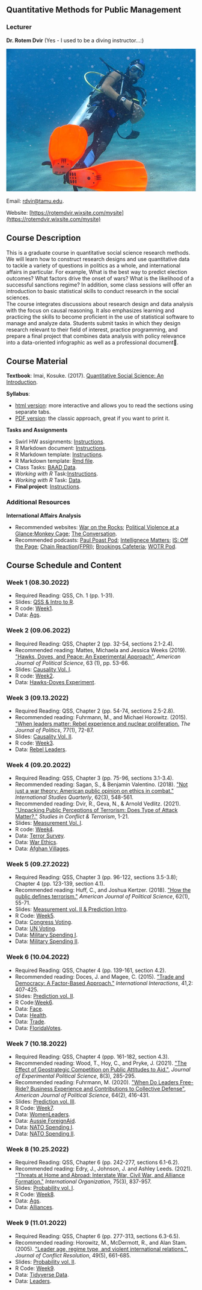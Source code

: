 ## Quantitative Methods for Public Management

### Lecturer

**Dr. Rotem Dvir** (Yes - I used to be a diving instructor...:)  

![](/assets/dive.jpg)

Email: [rdvir@tamu.edu](rdvir@tamu.edu). 

Website: [https://rotemdvir.wixsite.com/mysite](https://rotemdvir.wixsite.com/mysite)

## Course Description
This is a graduate course in quantitative social science research methods. We will learn how to construct research designs and use quantitative data to tackle a variety of questions in politics as a whole, and international affairs in particular. For example, What is the best way to predict election outcomes? What factors drive the onset of wars? What is the likelihood of a successful sanctions regime? In addition, some class sessions will offer an introduction to basic statistical skills to conduct research in the social sciences.  
The course integrates discussions about research design and data analysis with the focus on causal reasoning. It also emphasizes learning and practicing the skills to become proficient in the use of statistical software to manage and analyze data. Students submit tasks in which they design research relevant to their field of interest, practice programming, and prepare a final project that combines data analysis with policy relevance into a data-oriented infographic as well as a professional document📃.

## Course Material

**Textbook**: Imai, Kosuke. (2017). [Quantitative Social Science: An Introduction](https://qss.princeton.press).    

**Syllabus**:  

  - [html version](/assets/Syl_Fall22.html): more interactive and allows you to read the sections using separate tabs.
  - [PDF version](/assets/BUSH_Syllabus2022.pdf): the classic approach, great if you want to print it.

**Tasks and Assignments**  

  - Swirl HW assignments: [Instructions](/assets/Tasks/Swirl.pdf).
  - R Markdown document: [Instructions](/assets/Tasks/Markdown_Inst.pdf).
  - R Markdown template: [Instructions](/assets/Tasks/MarkdownTemp_Ins.pdf).
  - R Markdown template: [Rmd file](/assets/Tasks/rMarkdown_temp2022.Rmd).
  - Class Tasks: [BAAD Data](/assets/Tasks/Data_ClassTask1.dta).
  - *Working with R* Task:[Instructions](/assets/Tasks/Task2_Inst.pdf).
  - *Working with R* Task: [Data](leaders.csv).
  - **Final project**: [Instructions](/assets/Tasks/Final_Inst2.pdf).   


### Additional Resources

**International Affairs Analysis**  

  - Recommended websites: [War on the Rocks](https://warontherocks.com); [Political Violence at a Glance](https://politicalviolenceataglance.org);[Monkey Cage](https://monkeycagetopicguides.org); [The Conversation](https://theconversation.com/us).
  - Recommended podcasts: [Paul Poast Pod](https://open.spotify.com/show/57N2HMfcYw3coHTPv1lYw7); [Intellignece Matters](https://podbay.fm/p/intelligence-matters); [IS: Off the Page](https://www.belfercenter.org/OffthePage); [Chain Reaction(FPRI)](https://www.fpri.org/multimedia/chain-reaction/); [Brookings Cafeteria](https://www.brookings.edu/series/brookings-cafeteria-podcast/); [WOTR Pod](https://warontherocks.com/category/podcasts/war-on-the-rocks/).  

## Course Schedule and Content

### Week 1 (08.30.2022)  

  - Required Reading: QSS, Ch. 1 (pp. 1-31).
  - Slides: [QSS & Intro to R](/assets/Week1/wk1_slides.pdf).
  - R code: [Week1](/assets/Week1/Code_week1.R).
  - Data: [Ags](/assets/Week1/ags.xlsx).

### Week 2 (09.06.2022)  

  - Required Reading: QSS, Chapter 2 (pp. 32-54, sections 2.1-2.4).
  - Recommended reading: Mattes, Michaela and Jessica Weeks (2019). ["Hawks, Doves, and Peace: An Experimental Approach",](https://doi.org/10.1111/ajps.12392) *American Journal of Political Science*, 63 (1), pp. 53-66.
  - Slides: [Causality Vol. I](/assets/Week2/wk2_slides.pdf).
  - R code: [Week2](/assets/Week2/Code_week2.R).
  - Data: [Hawks-Doves Experiment](/assets/Week2/MattesWeeksEdit.dta).

### Week 3 (09.13.2022)  

  - Required Reading: QSS, Chapter 2 (pp. 54-74, sections 2.5-2.8).
  - Recommended reading: Fuhrmann, M., and Michael Horowitz. (2015). ["When leaders matter: Rebel experience and nuclear proliferation.](https://doi.org/10.1086/678308) *The Journal of Politics*, 77(1), 72-87.
  - Slides: [Causality Vol. II](/assets/Week3/wk3_slides.pdf).
  - R code: [Week3](assets/Week3/Code_week3.R).
  - Data: [Rebel Leaders](assets/Week3/RebelsDataset_FH2015.dta).

### Week 4 (09.20.2022)  

  - Required Reading: QSS, Chapter 3 (pp. 75-96, sections 3.1-3.4).
  - Recommended reading: Sagan, S., & Benjamin Valentino. (2018). ["Not just a war theory: American public opinion on ethics in combat."](https://doi.org/10.1093/isq/sqy033) *International Studies Quarterly*, 62(3), 548-561.
  - Recommended reading: Dvir, R., Geva, N., & Arnold Vedlitz. (2021). ["Unpacking Public Perceptions of Terrorism: Does Type of Attack Matter?."](https://doi.org/10.1080/1057610X.2021.1886427) *Studies in Conflict & Terrorism*, 1-21.
  - Slides: [Measurement Vol. I](/assets/Week4/wk4_slides.pdf).
  - R code: [Week4](/assets/Week4/Code_week4.R).
  - Data: [Terror Survey](assets/Week4/Bush_TerrorSurvey.csv).
  - Data: [War Ethics](/assets/Week4/WarEthics.dta).
  - Data: [Afghan Villages](/assets/Week4/afghan-village.csv).  

### Week 5 (09.27.2022)  

  - Required Reading: QSS, Chapter 3 (pp. 96-122, sections 3.5-3.8); Chapter 4 (pp. 123-139, section 4.1).
  - Recommended reading: Huff, C., and Joshua Kertzer. (2018). ["How the public defines terrorism."](https://doi.org/10.1111/ajps.12329) *American Journal of Political Science*, 62(1), 55-71.
  - Slides: [Measurement vol. II & Prediction Intro](/assets/Week5/wk5_slides.pdf).
  - R Code: [Week5](/assets/Week5/Code_week5b.R).
  - Data: [Congress Voting](/assets/Week5/congress.csv).
  - Data: [UN Voting](/assets/Week5/unvoting.csv).
  - Data: [Military Spending I](/assets/Week5/mil_exp.xlsx).
  - Data: [Military Spending II](/assets/Week5/mil_exp2.xlsx).

### Week 6 (10.04.2022)  

  - Required Reading: QSS, Chapter 4 (pp. 139-161, section 4.2).
  - Recommended reading: Doces, J. and Magee, C. (2015). ["Trade and Democracy: A Factor-Based Approach."](https://doi.org/10.1080/03050629.2015.984065) *International Interactions*, 41,2: 407-425.
  - Slides: [Prediction vol. II](/assets/Week6/wk6_deck.pdf).
  - R Code:[Week6](/assets/Week6/Code_week6b.R).
  - Data: [Face](/assets/Week6/face.csv).
  - Data: [Health](/assets/Week6/health.csv).
  - Data: [Trade](/assets/Week6/doces_magee_data.dta).
  - Data: [FloridaVotes](/assets/Week6/florida.csv).

### Week 7 (10.18.2022)  

  - Required Reading: QSS, Chapter 4 (ppp. 161-182, section 4.3).
  - Recommended reading: Wood, T., Hoy, C., and Pryke, J. (2021). ["The Effect of Geostrategic Competition on Public Attitudes to Aid."](https://doi.org/10.1017/XPS.2020.27), *Journal of Experimental Political Science*, 8(3), 285-295.
  - Recommended reading: Fuhrmann, M. (2020). ["When Do Leaders Free-Ride? Business Experience and Contributions to Collective Defense"](https://doi.org/10.1111/ajps.12502), *American Journal of Political Science*, 64(2), 416-431.
  - Slides: [Prediction vol. III](/assets/Week7/wk7_deck.pdf).
  - R Code: [Week7](/assets/Week7/Code_week8.R).
  - Data: [WomenLeaders](/assets/Week7/women.csv).
  - Data: [Aussie ForeignAid](/assets/Week7/AussieData_JEPS2021.dta).
  - Data: [NATO Spending I](/assets/Week7/matt_defspend.xlsx).
  - Data: [NATO Spending II](/assets/Week7/defense_spending.dta).

### Week 8 (10.25.2022)  

  - Required Reading: QSS, Chapter 6 (pp. 242-277, sections 6.1-6.2).
  - Recommended reading: Edry, J., Johnson, J. and Ashley Leeds. (2021). ["Threats at Home and Abroad: Interstate War, Civil War, and Alliance Formation."](https://doi.org/10.1017/S0020818321000151) *International Organization*, 75(3), 837-957.
  - Slides: [Probability vol. I](/assets/Week8/wk9_slides.pdf).
  - R Code: [Week8](/assets/Week8/Code_week9.R).
  - Data: [Ags](/assets/Week8/Ags_Data.xlsx).
  - Data: [Alliances](/assets/Week8/atop5_0m.dta).

### Week 9 (11.01.2022)  

  - Required Reading: QSS, Chapter 6 (pp. 277-313, sections 6.3-6.5).
  - Recommended reading: Horowitz, M., McDermott, R., and Alan Stam. (2005). ["Leader age, regime type, and violent international relations."](https://doi.org/10.1177/0022002705279469), *Journal of Conflict Resolution*, 49(5), 661-685.
  - Slides: [Probability vol. II](/assets/Week9/wk10_slides.pdf).
  - R Code: [Week9](/assets/Week9/Code_week10.R).
  - Data: [Tidyverse Data](/assets/Week9/Data_ClassTask1.dta).
  - Data: [Leaders](/assets/Week9/LeaderDataset.dta).


